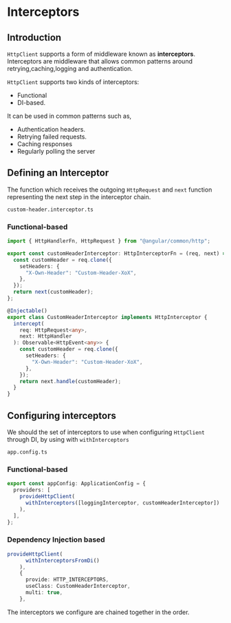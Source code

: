 # Interceptors

## Introduction

`HttpClient` supports a form of middleware known as **interceptors**. Interceptors are middleware that allows common patterns around retrying,caching,logging and authentication.

`HttpClient` supports two kinds of interceptors:

- Functional
- DI-based.

It can be used in common patterns such as,

- Authentication headers.
- Retrying failed requests.
- Caching responses
- Regularly polling the server

## Defining an Interceptor

The function which receives the outgoing `HttpRequest` and `next` function representing the next step in the interceptor chain.

`custom-header.interceptor.ts`

### Functional-based

```ts
import { HttpHandlerFn, HttpRequest } from "@angular/common/http";

export const customHeaderInterceptor: HttpInterceptorFn = (req, next) => {
  const customHeader = req.clone({
    setHeaders: {
      "X-Own-Header": "Custom-Header-XoX",
    },
  });
  return next(customHeader);
};
```

```ts
@Injectable()
export class CustomHeaderInterceptor implements HttpInterceptor {
  intercept(
    req: HttpRequest<any>,
    next: HttpHandler
  ): Observable<HttpEvent<any>> {
    const customHeader = req.clone({
      setHeaders: {
        "X-Own-Header": "Custom-Header-XoX",
      },
    });
    return next.handle(customHeader);
  }
}
```

## Configuring interceptors

We should the set of interceptors to use when configuring `HttpClient` through DI, by using with `withInterceptors`

`app.config.ts`

### Functional-based

```ts
export const appConfig: ApplicationConfig = {
  providers: [
    provideHttpClient(
      withInterceptors([loggingInterceptor, customHeaderInterceptor])
    ),
  ],
};
```

### Dependency Injection based

```ts
provideHttpClient(
      withInterceptorsFromDi()
    ),
    {
      provide: HTTP_INTERCEPTORS,
      useClass: CustomHeaderInterceptor,
      multi: true,
    },
```

The interceptors we configure are chained together in the order.
